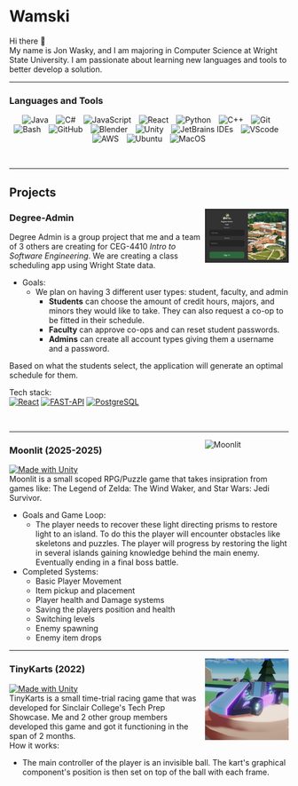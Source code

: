 # Wamski
Hi there 👋  
My name is Jon Wasky, and I am majoring in Computer Science at Wright State University. I am passionate about learning new languages and tools to better develop a solution.

---
### Languages and Tools
<p align="center">
  <img alt="Java" width="38" style="padding-right:10px;" src="https://cdn.jsdelivr.net/gh/devicons/devicon/icons/java/java-original.svg"/>
  <img alt="C#" width="38" style="padding-right:10px;" src="https://cdn.jsdelivr.net/gh/devicons/devicon@latest/icons/csharp/csharp-original.svg" />
  <img alt="JavaScript" width="38" style="padding-right:10px;" src="https://cdn.jsdelivr.net/gh/devicons/devicon@latest/icons/javascript/javascript-original.svg" />
  <img alt="React" width="38" style="padding-right:10px;" src="https://cdn.jsdelivr.net/gh/devicons/devicon@latest/icons/react/react-original.svg" />
  <img alt="Python" width="38" style="padding-right:10px;" src="https://cdn.jsdelivr.net/gh/devicons/devicon@latest/icons/python/python-original.svg" />
  <img alt="C++" width="38" style="padding-right:10px;" src="https://cdn.jsdelivr.net/gh/devicons/devicon@latest/icons/cplusplus/cplusplus-original.svg" />
  <img alt="Git" width="38" style="padding-right:10px;" src="https://cdn.jsdelivr.net/gh/devicons/devicon@latest/icons/git/git-original.svg" />
  <img alt="Bash" width="38" style="padding-right:10px;" src="https://cdn.jsdelivr.net/gh/devicons/devicon@latest/icons/bash/bash-original.svg" />
  <img alt="GitHub" width="38" style="padding-right:10px;" src="https://cdn.jsdelivr.net/gh/devicons/devicon@latest/icons/github/github-original.svg" />
  <img alt="Blender" width="38" style="padding-right:10px;" src="https://cdn.jsdelivr.net/gh/devicons/devicon@latest/icons/blender/blender-original.svg" />
  <img alt="Unity" width="38" style="padding-right:10px;" src="https://cdn.jsdelivr.net/gh/devicons/devicon@latest/icons/unity/unity-original.svg" />
  <img alt="JetBrains IDEs" width="38" style="padding-right:10px;" src="https://cdn.jsdelivr.net/gh/devicons/devicon@latest/icons/jetbrains/jetbrains-original.svg" />
  <img alt="VScode" width="38" style="padding-right:10px;" src="https://cdn.jsdelivr.net/gh/devicons/devicon@latest/icons/vscode/vscode-original.svg" />
  <img alt="AWS" width="38" style="padding-right:10px;" src="https://cdn.jsdelivr.net/gh/devicons/devicon@latest/icons/amazonwebservices/amazonwebservices-original-wordmark.svg" />
  <img alt="Ubuntu" width="38" style="padding-right:10px;" src="https://cdn.jsdelivr.net/gh/devicons/devicon@latest/icons/ubuntu/ubuntu-original.svg" />
  <img alt="MacOS" width="38" stlye="padding-right:10px;" src="https://www.svgrepo.com/show/349361/finder.svg" />

</p>

<br/>

---

## Projects

<img align="right" alt="Degree-Admin" width=30% src="/Images/degree-admin.png">

### Degree-Admin
Degree Admin is a group project that me and a team of 3 others are creating for CEG-4410 *Intro to Software Engineering*. We are creating a class scheduling app using Wright State data.
- Goals:
  - We plan on having 3 different user types: student, faculty, and admin
    - **Students** can choose the amount of credit hours, majors, and minors they would like to take. They can also request a co-op to be fitted in their schedule.
    - **Faculty** can approve co-ops and can reset student passwords.
    - **Admins** can create all account types giving them a username and a password.

Based on what the students select, the application will generate an optimal schedule for them.


Tech stack:  
[![React](https://img.shields.io/badge/React-555555.svg?style=for-the-badge&logo=react)](https://react.dev)
[![FAST-API](https://img.shields.io/badge/Fast-API-009688.svg?style=for-the-badge&logo=fastapi)](https://fastapi.tiangolo.com)
[![PostgreSQL](https://img.shields.io/badge/Postgre-SQL-4169E1.svg?style=for-the-badge&logo=postgresql)](https://www.postgresql.org)

<br/>

---

<img align="right" alt="Moonlit" width=30% src="/Images/Moonlit_Concept3.gif">

### Moonlit (2025-2025)
[![Made with Unity](https://img.shields.io/badge/made_with-Unity-FFFFFF.svg?style=for-the-badge&logo=unity)](https://unity3d.com)  
Moonlit is a small scoped RPG/Puzzle game that takes insipration from games like: The Legend of Zelda: The Wind Waker, and Star Wars: Jedi Survivor.

- Goals and Game Loop:
  - The player needs to recover these light directing prisms to restore light to an island. To do this the player will encounter obstacles 
like skeletons and puzzles. The player will progress by restoring the light in several islands gaining knowledge behind the main enemy. Eventually
ending in a final boss battle.
- Completed Systems:
  - Basic Player Movement
  - Item pickup and placement
  - Player health and Damage systems
  - Saving the players position and health
  - Switching levels
  - Enemy spawning
  - Enemy item drops

---

<img align="right" alt="TinyKarts" width=30% src="/Images/TinyKarts.png">

### TinyKarts (2022)
[![Made with Unity](https://img.shields.io/badge/made_with-Unity-FFFFFF.svg?style=for-the-badge&logo=unity)](https://unity3d.com)  
TinyKarts is a small time-trial racing game that was developed for Sinclair College's Tech Prep Showcase. Me and 2 other group members developed this game and got it functioning in the span of 2 months.  
How it works:
- The main controller of the player is an invisible ball. The kart's graphical component's position is then set on top of the ball with each frame.

